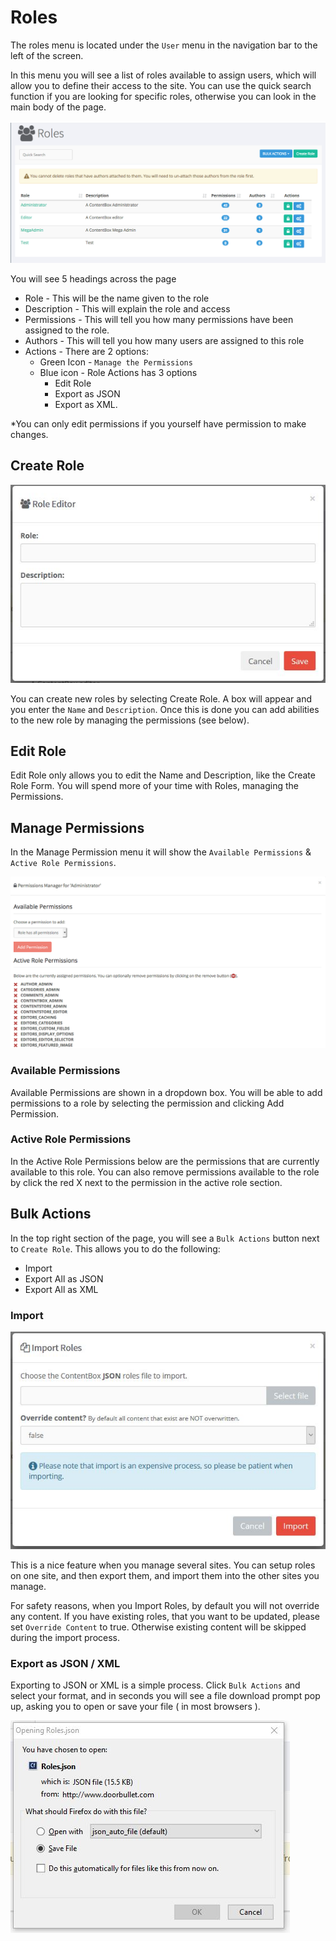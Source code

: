 # Roles

The roles menu is located under the `User` menu in the navigation bar to the left of the screen.

In this menu you will see a list of roles available to assign users, which will allow you to define their access to the site.  You can use the quick search function if you are looking for specific roles, otherwise you can look in the main body of the page. 

![](/assets/user-roles-Screenshot1.png)

You will see 5 headings across the page

- Role - This will be the name given to the role
- Description - This will explain the role and access
- Permissions - This will tell you how many permissions have been assigned to the role.
- Authors - This will tell you how many users are assigned to this role
- Actions - There are 2 options:
   - Green Icon - `Manage the Permissions` 
   - Blue icon - Role Actions has 3 options
      - Edit Role
      - Export as JSON
      - Export as XML. 

*You can only edit permissions if you yourself have permission to make changes.

## Create Role

![](/assets/user-roles-create.jpg)

You can create new roles by selecting Create Role. A box will appear and you enter the `Name` and `Description`. Once this is done you can add abilities to the new role by managing the permissions (see below).

## Edit Role

Edit Role only allows you to edit the Name and Description, like the Create Role Form. You will spend more of your time with Roles, managing the Permissions.

## Manage Permissions

In the Manage Permission menu  it will show the `Available Permissions` & `Active Role Permissions`. 

![](/assets/user-roles-Screenshot2.png)

### Available Permissions

Available Permissions are shown in a dropdown box. You will be able to add permissions to a role by selecting the permission and clicking Add Permission. 

### Active Role Permissions

In the Active Role Permissions below are the permissions that are currently available to this role. You can also remove permissions available to the role by click the red X next to the permission in the active role section. 

## Bulk Actions

In the top right section of the page, you will see a `Bulk Actions` button next to `Create Role`. This allows you to do the following:

- Import
- Export All as JSON
- Export All as XML

### Import

![](/assets/user-roles-bulk-import.jpg)

This is a nice feature when you manage several sites. You can setup roles on one site, and then export them, and import them into the other sites you manage.

For safety reasons, when you Import Roles, by default you will not override any content. If you have existing roles, that you want to be updated, please set `Override Content` to true. Otherwise existing content will be skipped during the import process.

### Export as JSON / XML

Exporting to JSON or XML is a simple process. Click `Bulk Actions` and select your format, and in seconds you will see a file download prompt pop up, asking you to open or save your file ( in most browsers ).

![](/assets/user-roles-export-json.jpg)